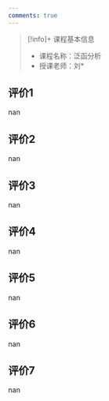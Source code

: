```yaml
---
comments: true
---
```


>[!info]+ 课程基本信息
>
> - 课程名称：泛函分析
> - 授课老师：刘*

## 评价1

nan
## 评价2

nan
## 评价3

nan
## 评价4

nan
## 评价5

nan
## 评价6

nan
## 评价7

nan
